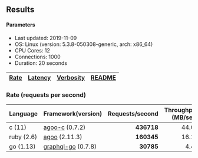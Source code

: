 ## Results

<!-- Result from here -->

#### Parameters
- Last updated: 2019-11-09
- OS: Linux (version: 5.3.8-050308-generic, arch: x86_64)
- CPU Cores: 12
- Connections: 1000
- Duration: 20 seconds

| [Rate](rates.md) | [Latency](latency.md) | [Verbosity](verbosity.md) | [README](README.md) |
| ---------------- | --------------------- | ------------------------- | ------------------- |

### Rate (requests per second)
| Language | Framework(version) | Requests/second | Throughput (MB/sec) | Latency (msecs) | Verbosity |
| -------------------| ---------------------- | ---------------:| -------------------:| ------:| -----:|
| c (11) | [agoo-c](github.com/ohler55/agoo-c) (0.7.2) | **436718** | 44.05 | 0.028 | 345 |
| ruby (2.6) | [agoo](github.com/ohler55/agoo) (2.11.3) | **160345** | 16.15 | 0.029 | 107 |
| go (1.13) | [graphql-go](https://github.com/graphql-go/graphql) (0.7.8) | **30785** | 4.45 | 0.085 | 392 |
<!-- Result till here -->
